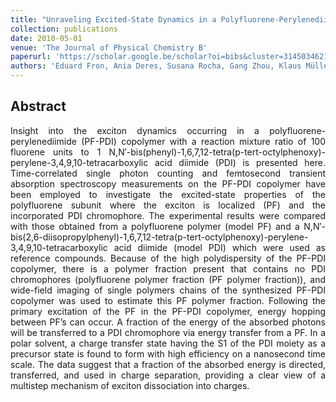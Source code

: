 ```yaml
---
title: "Unraveling Excited-State Dynamics in a Polyfluorene-Perylenediimide Copolymer"
collection: publications
date: 2010-05-01
venue: 'The Journal of Physical Chemistry B'
paperurl: 'https://scholar.google.be/scholar?oi=bibs&cluster=3145034621131176659&btnI=1&hl=en'
authors: 'Eduard Fron, Ania Deres, Susana Rocha, Gang Zhou, Klaus Müllen, Frans C. De Schryver, Michel Sliwa, Hiroshi Uji-i, Johan Hofkens, Tom Vosch'
---
```


<h2> Abstract </h2>
<p align= "justify">
Insight into the exciton dynamics occurring in a polyfluorene-perylenediimide (PF-PDI) copolymer with a reaction mixture ratio of 100 fluorene units to 1 N,N′-bis(phenyl)-1,6,7,12-tetra(p-tert-octylphenoxy)-perylene-3,4,9,10-tetracarboxylic acid diimide (PDI) is presented here. Time-correlated single photon counting and femtosecond transient absorption spectroscopy measurements on the PF-PDI copolymer have been employed to investigate the excited-state properties of the polyfluorene subunit where the exciton is localized (PF) and the incorporated PDI chromophore. The experimental results were compared with those obtained from a polyfluorene polymer (model PF) and a N,N′-bis(2,6-diisopropylphenyl)-1,6,7,12-tetra(p-tert-octylphenoxy)-perylene-3,4,9,10-tetracarboxylic acid diimide (model PDI) which were used as reference compounds. Because of the high polydispersity of the PF-PDI copolymer, there is a polymer fraction present that contains no PDI chromophores (polyfluorene polymer fraction (PF polymer fraction)), and wide-field imaging of single polymers chains of the synthesized PF-PDI copolymer was used to estimate this PF polymer fraction. Following the primary excitation of the PF in the PF-PDI copolymer, energy hopping between PF’s can occur. A fraction of the energy of the absorbed photons will be transferred to a PDI chromophore via energy transfer from a PF. In a polar solvent, a charge transfer state having the S1 of the PDI moiety as a precursor state is found to form with high efficiency on a nanosecond time scale. The data suggest that a fraction of the absorbed energy is directed, transferred, and used in charge separation, providing a clear view of a multistep mechanism of exciton dissociation into charges.

